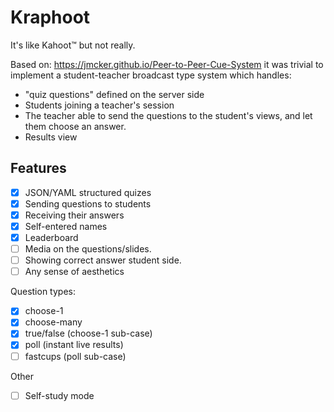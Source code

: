 # Kraphoot

It's like Kahoot™ but not really.

Based on: https://jmcker.github.io/Peer-to-Peer-Cue-System it was trivial to implement a student-teacher broadcast type system which handles:

- "quiz questions" defined on the server side
- Students joining a teacher's session
- The teacher able to send the questions to the student's views, and let them choose an answer.
- Results view


## Features

- [x] JSON/YAML structured quizes
- [x] Sending questions to students
- [x] Receiving their answers
- [x] Self-entered names
- [x] Leaderboard
- [ ] Media on the questions/slides.
- [ ] Showing correct answer student side.
- [ ] Any sense of aesthetics

Question types:

- [x] choose-1
- [x] choose-many
- [x] true/false (choose-1 sub-case)
- [x] poll (instant live results)
- [ ] fastcups (poll sub-case)

Other

- [ ] Self-study mode